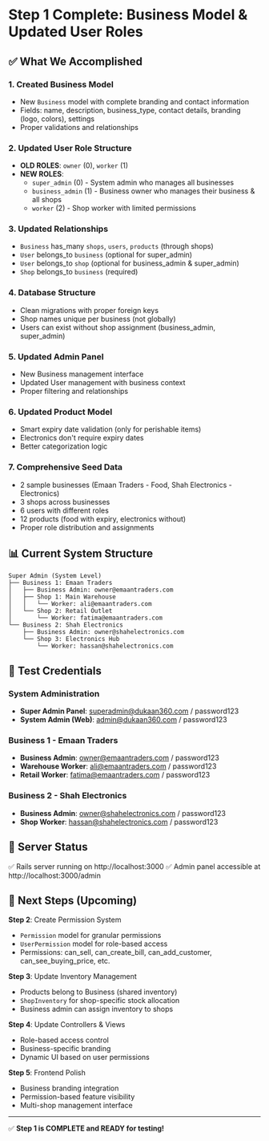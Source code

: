 # Step 1 Complete: Business Model & Updated User Roles

## ✅ What We Accomplished

### 1. **Created Business Model**
- New `Business` model with complete branding and contact information
- Fields: name, description, business_type, contact details, branding (logo, colors), settings
- Proper validations and relationships

### 2. **Updated User Role Structure**
- **OLD ROLES**: `owner` (0), `worker` (1)  
- **NEW ROLES**: 
  - `super_admin` (0) - System admin who manages all businesses
  - `business_admin` (1) - Business owner who manages their business & all shops
  - `worker` (2) - Shop worker with limited permissions

### 3. **Updated Relationships**
- `Business` has_many `shops`, `users`, `products` (through shops)
- `User` belongs_to `business` (optional for super_admin)
- `User` belongs_to `shop` (optional for business_admin & super_admin)
- `Shop` belongs_to `business` (required)

### 4. **Database Structure**
- Clean migrations with proper foreign keys
- Shop names unique per business (not globally)
- Users can exist without shop assignment (business_admin, super_admin)

### 5. **Updated Admin Panel**
- New Business management interface
- Updated User management with business context
- Proper filtering and relationships

### 6. **Updated Product Model**
- Smart expiry date validation (only for perishable items)
- Electronics don't require expiry dates
- Better categorization logic

### 7. **Comprehensive Seed Data**
- 2 sample businesses (Emaan Traders - Food, Shah Electronics - Electronics)
- 3 shops across businesses
- 6 users with different roles
- 12 products (food with expiry, electronics without)
- Proper role distribution and assignments

## 📊 Current System Structure

```
Super Admin (System Level)
├── Business 1: Emaan Traders
│   ├── Business Admin: owner@emaantraders.com
│   ├── Shop 1: Main Warehouse
│   │   └── Worker: ali@emaantraders.com
│   └── Shop 2: Retail Outlet  
│       └── Worker: fatima@emaantraders.com
└── Business 2: Shah Electronics
    ├── Business Admin: owner@shahelectronics.com
    └── Shop 3: Electronics Hub
        └── Worker: hassan@shahelectronics.com
```

## 🔐 Test Credentials

### System Administration
- **Super Admin Panel**: superadmin@dukaan360.com / password123
- **System Admin (Web)**: admin@dukaan360.com / password123

### Business 1 - Emaan Traders
- **Business Admin**: owner@emaantraders.com / password123
- **Warehouse Worker**: ali@emaantraders.com / password123  
- **Retail Worker**: fatima@emaantraders.com / password123

### Business 2 - Shah Electronics
- **Business Admin**: owner@shahelectronics.com / password123
- **Shop Worker**: hassan@shahelectronics.com / password123

## 🚀 Server Status
✅ Rails server running on http://localhost:3000
✅ Admin panel accessible at http://localhost:3000/admin

## 🔄 Next Steps (Upcoming)

**Step 2**: Create Permission System  
- `Permission` model for granular permissions
- `UserPermission` model for role-based access
- Permissions: can_sell, can_create_bill, can_add_customer, can_see_buying_price, etc.

**Step 3**: Update Inventory Management  
- Products belong to Business (shared inventory)
- `ShopInventory` for shop-specific stock allocation
- Business admin can assign inventory to shops

**Step 4**: Update Controllers & Views
- Role-based access control
- Business-specific branding
- Dynamic UI based on user permissions

**Step 5**: Frontend Polish
- Business branding integration
- Permission-based feature visibility
- Multi-shop management interface

---

✅ **Step 1 is COMPLETE and READY for testing!**
